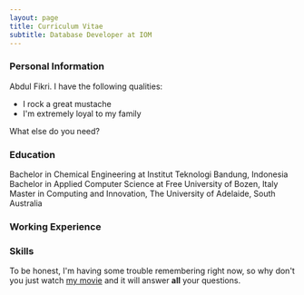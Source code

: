 ```yaml
---
layout: page
title: Curriculum Vitae
subtitle: Database Developer at IOM
---
```

### Personal Information
Abdul Fikri. I have the following qualities:

- I rock a great mustache
- I'm extremely loyal to my family

What else do you need?

### Education
Bachelor in Chemical Engineering at Institut Teknologi Bandung, Indonesia
Bachelor in Applied Computer Science at Free University of Bozen, Italy
Master in Computing and Innovation, The University of Adelaide, South Australia

### Working Experience

### Skills

To be honest, I'm having some trouble remembering right now, so why don't you just watch [my movie](http://en.wikipedia.org/wiki/The_Princess_Bride_%28film%29) and it will answer **all** your questions.
